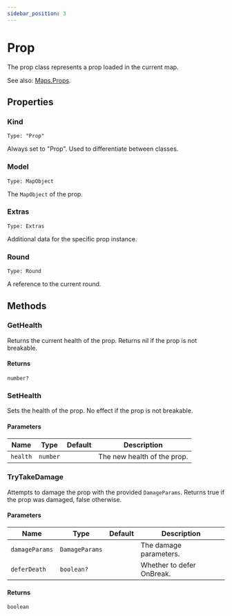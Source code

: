 ```yaml
---
sidebar_position: 3
---
```


# Prop

The prop class represents a prop loaded in the current map.

See also: [Maps.Props](/Maps/Props.md).

## Properties

### Kind

`Type: "Prop"`

Always set to "Prop". Used to differentiate between classes.

### Model

`Type: MapObject`

The `MapObject` of the prop.

### Extras

`Type: Extras`

Additional data for the specific prop instance.

### Round

`Type: Round`

A reference to the current round.

## Methods

### GetHealth

Returns the current health of the prop. Returns nil if the prop is not breakable.

#### Returns

`number?`

### SetHealth

Sets the health of the prop. No effect if the prop is not breakable.

#### Parameters

| Name | Type | Default | Description |
| --- | --- | --- | --- |
| `health` | `number` |  | The new health of the prop. |

### TryTakeDamage

Attempts to damage the prop with the provided `DamageParams`. Returns true if the prop was damaged, false otherwise.

#### Parameters

| Name | Type | Default | Description |
| --- | --- | --- | --- |
| `damageParams` | `DamageParams` |  | The damage parameters. |
| `deferDeath` | `boolean?` |  | Whether to defer OnBreak. |

#### Returns

`boolean`